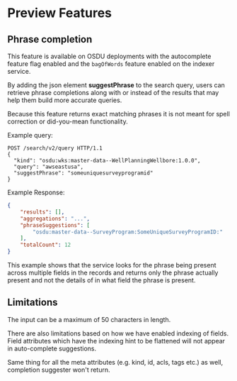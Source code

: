 # Preview Features
## Phrase completion

This feature is available on OSDU deployments with the autocomplete feature flag enabled
and the `bagOfWords` feature enabled on the indexer service.

By adding the json element **suggestPhrase** to the search query,
users can retrieve phrase completions along with or instead of the results that may
help them build more accurate queries.

Because this feature returns exact matching phrases 
it is not meant for spell correction or did-you-mean functionality.

Example query:
```http
POST /search/v2/query HTTP/1.1
{
  "kind": "osdu:wks:master-data--WellPlanningWellbore:1.0.0",
  "query": "awseastusa",
  "suggestPhrase": "someuniquesurveyprogramid"
}
```

Example Response:
```json
{
    "results": [],
    "aggregations": "...",
    "phraseSuggestions": [
        "osdu:master-data--SurveyProgram:SomeUniqueSurveyProgramID:"
    ],
    "totalCount": 12
}
```

This example shows that the service looks for the phrase being present across
multiple fields in the records and returns only the phrase actually present and not
the details of in what field the phrase is present.

## Limitations
The input can be a maximum of 50 characters in length.

There are also limitations based on how we have enabled indexing of fields.
Field attributes which have the indexing hint to be flattened will not appear
in auto-complete suggestions.

Same thing for all the meta attributes (e.g. kind, id, acls, tags etc.) as well,
completion suggester won't return.